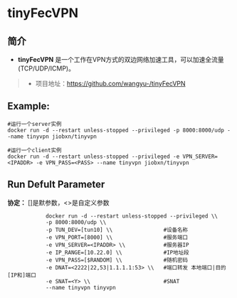 tinyFecVPN
===
## 简介
* **tinyFecVPN** 是一个工作在VPN方式的双边网络加速工具，可以加速全流量(TCP/UDP/ICMP)。
> * 项目地址：https://github.com/wangyu-/tinyFecVPN


## Example:

    #运行一个server实例
    docker run -d --restart unless-stopped --privileged -p 8000:8000/udp --name tinyvpn jiobxn/tinyvpn
    
    #运行一个client实例
    docker run -d --restart unless-stopped --privileged -e VPN_SERVER=<IPADDR> -e VPN_PASS=<PASS> --name tinyvpn jiobxn/tinyvpn

## Run Defult Parameter
**协定：** []是默参数，<>是自定义参数

				docker run -d --restart unless-stopped --privileged \\
				-p 8000:8000/udp \\
				-p TUN_DEV=[tun10] \\                #设备名称
				-e VPN_PORT=[8000] \\                #服务端口
				-e VPN_SERVER=<IPADDR> \\            #服务器IP
				-e IP_RANGE=[10.22.0] \\             #IP地址段
				-e VPN_PASS=[$RANDOM] \\             #随机密码
				-e DNAT=<2222|22,53|1.1.1.1:53> \\   #端口转发 本地端口|目的[IP和]端口
				-e SNAT=<Y> \\                       #SNAT
				--name tinyvpn tinyvpn
